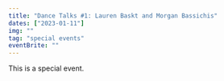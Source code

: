 ```yaml
---
title: "Dance Talks #1: Lauren Baskt and Morgan Bassichis"
dates: ["2023-01-11"]
img: ""
tag: "special events"
eventBrite: ""
---
```


This is a special event.
